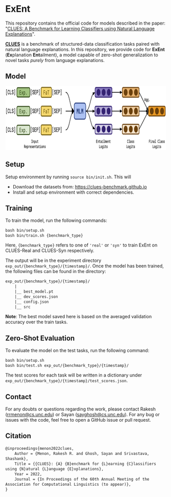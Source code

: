 # ExEnt #

This repository contains the official code for models described in the paper: "[CLUES: A Benchmark for Learning Classifiers using Natural Language Explanations](https://arxiv.org/abs/2204.07142)".

[**CLUES**](https://clues-benchmark.github.io) is a benchmark of structured-data classification tasks paired with natural language explanations. In this repository, we provide code for **ExEnt** (**Ex**planation **Ent**ailment), a model capable of zero-shot generalization to novel tasks *purely* from language explanations.

## Model ## 

<p align="center">
<img src="img/model.png" width="800" height="200"/> 
</p>

## Setup ##

Setup environment by running `source bin/init.sh`. This will 

- Download the datasets from: https://clues-benchmark.github.io
- Install and setup environment with correct dependencies.

## Training  ##

To train the model, run the following commands:
```
bash bin/setup.sh
bash bin/train.sh {benchmark_type}
```
Here, `{benchmark_type}` refers to one of `'real'` or `'syn'` to train ExEnt on CLUES-Real and CLUES-Syn respectively.

The output will be in the experiment directory `exp_out/{benchmark_type}/{timestamp}/`. Once the model has been trained, the following files can be found in the directory:
```
exp_out/{benchmark_type}/{timestamp}/
    |
    |__ best_model.pt
    |__ dev_scores.json
    |__ config.json
    |__ src
```
**Note**: The best model saved here is based on the averaged validation accuracy over the train tasks.

## Zero-Shot Evaluation ##

To evaluate the model on the test tasks, run the following command:
```
bash bin/setup.sh
bash bin/test.sh exp_out/{benchmark_type}/{timestamp}/
```
The test scores for each task will be written in a dictionary under `exp_out/{benchmark_type}/{timestamp}/test_scores.json`.

## Contact ##

For any doubts or questions regarding the work, please contact Rakesh ([rrmenon@cs.unc.edu](mailto:rrmenon+exent@cs.unc.edu)) or Sayan ([sayghosh@cs.unc.edu](mailto:sayghosh+exent@cs.unc.edu)). For any bug or issues with the code, feel free to open a GitHub issue or pull request.

## Citation ##
    @inproceedings{menon2022clues,
        Author = {Menon, Rakesh R. and Ghosh, Sayan and Srivastava, Shashank},
        Title = {{CLUES}: {A} {B}enchmark for {L}earning {C}lassifiers using {N}atural {L}anguage {E}xplanations},
        Year = 2022,
        Journal = {In Proceedings of the 60th Annual Meeting of the Association for Computational Linguistics (to appear)},
    }
